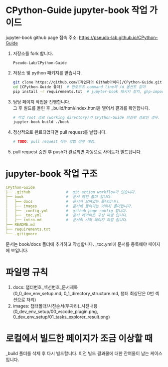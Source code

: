 # CPython-Guide jupyter-book 작업 가이드

jupyter-book github page 접속 주소: https://pseudo-lab.github.io/CPython-Guide

1. 저장소를 fork 합니다.

   ```
   Pseudo-Lab/CPython-Guide
   ```

2. 저장소 및 python 패키지를 받습니다.

   ```bash
   git clone https://github.com/[작업자의 Github아이디]/CPython-Guide.git
   cd [CPython-Guide 폴더]  # 윈도우즈 command line의 /d 옵션도 같이
   pip install -r requirements.txt  # jupyter-book 패키지 설치, ghp-import는 꼭 설치안해도됨. (git action용)
   ```

3. 담당 페이지 작업을 진행합니다.  
그 후 빌드를 돌린 후 _build/html/index.html을 열어서 결과를 확인합니다.

   ```bash
   # 작업 root 경로 (working directory)가 CPython-Guide 최상위 경로인 경우.
   jupyter-book build ./book
   ```

4. 정상적으로 완료되었다면 pull request를 날립니다.

   ```bash
   # TODO: pull request 하는 방법 첨부 예정.
   ```

5. pull request 승인 후 push가 완료되면 자동으로 사이트가 빌드됩니다.



# jupyter-book 작업 구조
```yaml
CPython-Guide
├── .github                #  git action workflow가 있습니다.
├── book                   #  문서 메인 폴더 입니다.
│   ├── docs               #  문서가 모여있는 폴더입니다.
│   ├── images             #  문서에 들어가는 이미지 폴더입니다.
│   ├── _config.yml        #  github page config 입니다.
│   ├── _toc.yml           #  문서 레이아웃 구성 파일 입니다.
│   ├── intro.md           #  문서의 시작 페이지 파일 입니다.
├── README.md
├── requirements.txt
└── .gitignore
```
문서는 book/docs 폴더에 추가하고 작성합니다.
_toc.yml에 문서를 등록해야 페이지에 보입니다.

# 파일명 규칙
1. docs: 챕터번호_섹션번호_문서제목  
   (0_0_dev_env_setup.md, 0_1_directory_structure.md, 챕터 최상단은 0번 섹션으로 처리)
2. images: 챕터폴더/사진순서(두자리)_사진내용  
   (0_dev_env_setup/00_vscode_plugin.png, 0_dev_env_setup/01_tasks_explorer_result.png)


# 로컬에서 빌드한 페이지가 조금 이상할 때
_build 폴더를 삭제 후 다시 빌드합니다. 이전 빌드 결과물에 대한 잔여물이 남는 케이스입니다.